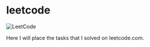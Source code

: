 # leetcode
![LeetCode](https://assets.leetcode.com/static_assets/public/webpack_bundles/images/logo-dark.e99485d9b.svg)

Here I will place the tasks that I solved on leetcode.com.
